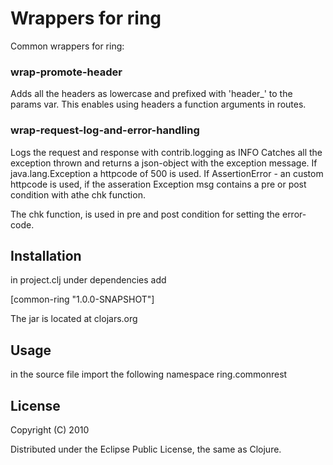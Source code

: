 # Wrappers for ring  

Common wrappers for ring:

### wrap-promote-header
Adds all the headers as lowercase and prefixed with 'header_' to the params var.
This enables using headers a function arguments in routes.


### wrap-request-log-and-error-handling 
Logs the request and response with contrib.logging as INFO 
Catches all the exception thrown and returns a json-object with the exception message. If java.lang.Exception a httpcode of 500 is used. If AssertionError - an custom httpcode is used, if the asseration Exception msg contains a pre or post condition with athe chk function.  

The chk function, is used in pre and post condition for setting the error-code.

## Installation 
in project.clj under dependencies add 

[common-ring "1.0.0-SNAPSHOT"]

The jar is located at clojars.org

## Usage

in the source file import the following namespace ring.commonrest

## License

Copyright (C) 2010 

Distributed under the Eclipse Public License, the same as Clojure.
